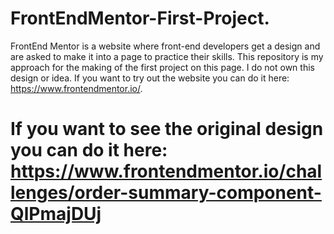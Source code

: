 # FrontEndMentor-First-Project.
FrontEnd Mentor is a website where front-end developers get a design and are asked to make it into a page to practice their skills. This repository is my approach for the making of the first project on this page. I do not own this design or idea. If you want to try out the website you can do it here: https://www.frontendmentor.io/.

# If you want to see the original design you can do it here: https://www.frontendmentor.io/challenges/order-summary-component-QlPmajDUj #
